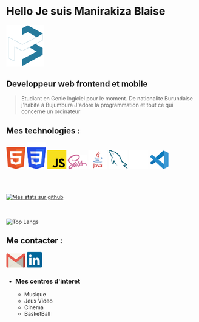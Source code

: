 # Hello Je suis Manirakiza Blaise 
<div>
  <img width="100px" height="auto" src="https://github.com/Blaise28/Blaise28/blob/master/images/logo.svg">
</div>

## Developpeur web frontend et mobile
>Etudiant en Genie logiciel pour le moment. 
>De nationalite Burundaise j'habite à Bujumbura
>J'adore la programmation et tout ce qui concerne un ordinateur

## Mes technologies :

<div>
  <img width="50px" height="auto" src="https://github.com/Blaise28/Blaise28/blob/master/images/html.svg">
  <img width="50px" height="auto" color="#fff" src="https://github.com/Blaise28/Blaise28/blob/master/images/css3_light.svg">
  <img width="50px" height="auto" src="https://github.com/Blaise28/Blaise28/blob/master/images/JS.svg">
  <img width="50px" height="auto" src="https://github.com/Blaise28/Blaise28/blob/master/images/Sass.svg">
  <img width="50px" height="auto" src="https://github.com/Blaise28/Blaise28/blob/master/images/java.svg">
  <img width="50px" height="auto" src="https://github.com/Blaise28/Blaise28/blob/master/images/mysql.svg">
  <img width="50px" height="auto" src="https://github.com/Blaise28/Blaise28/blob/master/images/github_dark.svg">
  <img width="50px" height="auto" src="https://github.com/Blaise28/Blaise28/blob/master/images/VScode.svg">
</div>

<br><br>

[![Mes stats sur github](https://github-readme-stats.vercel.app/api?username=Blaise28)](https://github.com/Blaise28/github-readme-stats)

<br><br>
![Top Langs](https://github-readme-stats.vercel.app/api/top-langs/?username=Blaise28&theme=tokyonight)

## Me contacter :

 <div>
	<a href="mailto:manirakizablaise3@gmail.com">
		<img width="50px" height="auto" src="https://github.com/Blaise28/Blaise28/blob/master/images/gmail.svg">
	</a>
	<a href="https://www.linkedin.com/blaise-manirakiza28">
	  <img width="40px" height="auto"  src="https://github.com/Blaise28/Blaise28/blob/master/images/linkedin-icon-2.svg">
	</a>
</div>

* ### Mes centres d'interet
  * Musique
  * Jeux Video
  * Cinema
  * BasketBall
